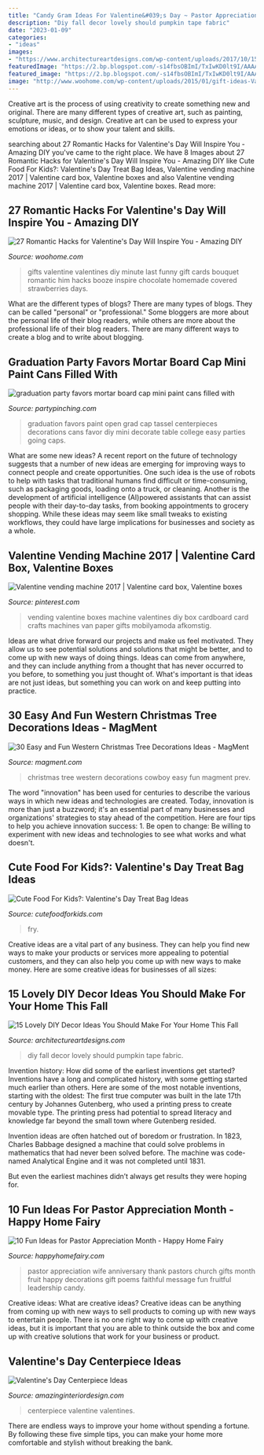 ```yaml
---
title: "Candy Gram Ideas For Valentine&#039;s Day ~ Pastor Appreciation Wife Anniversary Thank Pastors Church Gifts Month Fruit Happy Decorations Gift Poems Faithful Message Fun Fruitful Leadership Candy"
description: "Diy fall decor lovely should pumpkin tape fabric"
date: "2023-01-09"
categories:
- "ideas"
images:
- "https://www.architectureartdesigns.com/wp-content/uploads/2017/10/15-Lovely-DIY-Decor-Ideas-You-Should-Make-For-Your-Home-This-Fall-15.jpg"
featuredImage: "https://2.bp.blogspot.com/-s14fbsOBImI/TxIwKD0lt9I/AAAAAAAADlE/FYI4EMGyuDc/s1600/Valentines_Jillian_3.JPG"
featured_image: "https://2.bp.blogspot.com/-s14fbsOBImI/TxIwKD0lt9I/AAAAAAAADlE/FYI4EMGyuDc/s1600/Valentines_Jillian_3.JPG"
image: "http://www.woohome.com/wp-content/uploads/2015/01/gift-ideas-Valentines-day-15.jpg"
---
```



Creative art is the process of using creativity to create something new and original. There are many different types of creative art, such as painting, sculpture, music, and design. Creative art can be used to express your emotions or ideas, or to show your talent and skills.

	

		
searching about 27 Romantic Hacks for Valentine&#039;s Day Will Inspire You - Amazing DIY you've came to the right place. We have 8 Images about 27 Romantic Hacks for Valentine&#039;s Day Will Inspire You - Amazing DIY like Cute Food For Kids?: Valentine&#039;s Day Treat Bag Ideas, Valentine vending machine 2017 | Valentine card box, Valentine boxes and also Valentine vending machine 2017 | Valentine card box, Valentine boxes. Read more:
		
    
## 27 Romantic Hacks For Valentine&#039;s Day Will Inspire You - Amazing DIY

<img loading=lazy src="http://www.woohome.com/wp-content/uploads/2015/01/gift-ideas-Valentines-day-15.jpg" onerror="this.onerror=null;this.src='https://tse1.mm.bing.net/th?id=OIP.3PPqgEcrJk8gR24u07HGoQHaJ4&amp;pid=15.1';" alt="27 Romantic Hacks for Valentine&#039;s Day Will Inspire You - Amazing DIY">

_Source: woohome.com_

>gifts valentine valentines diy minute last funny gift cards bouquet romantic him hacks booze inspire chocolate homemade covered strawberries days. 

	

What are the different types of blogs?
There are many types of blogs. They can be called "personal" or "professional." Some bloggers are more about the personal life of their blog readers, while others are more about the professional life of their blog readers. There are many different ways to create a blog and to write about blogging.

    
## Graduation Party Favors Mortar Board Cap Mini Paint Cans Filled With

<img loading=lazy src="http://partypinching.com/wp-content/uploads/2016/11/cache_4098887304.png" onerror="this.onerror=null;this.src='https://tse2.mm.bing.net/th?id=OIP.u7jLjQ5tKBmwjR5qidElMQHaJ4&amp;pid=15.1';" alt="graduation party favors mortar board cap mini paint cans filled with">

_Source: partypinching.com_

>graduation favors paint open grad cap tassel centerpieces decorations cans favor diy mini decorate table college easy parties going caps. 

	

What are some new ideas?
A recent report on the future of technology suggests that a number of new ideas are emerging for improving ways to connect people and create opportunities. One such idea is the use of robots to help with tasks that traditional humans find difficult or time-consuming, such as packaging goods, loading onto a truck, or cleaning. Another is the development of artificial intelligence (AI)powered assistants that can assist people with their day-to-day tasks, from booking appointments to grocery shopping. While these ideas may seem like small tweaks to existing workflows, they could have large implications for businesses and society as a whole.

    
## Valentine Vending Machine 2017 | Valentine Card Box, Valentine Boxes

<img loading=lazy src="https://i.pinimg.com/736x/97/83/cf/9783cf59059d13c54937b3ce696bcede--vending-machines.jpg" onerror="this.onerror=null;this.src='https://tse4.mm.bing.net/th?id=OIP.W_eh_-i3gJYAHJt_ie6WnAHaJ3&amp;pid=15.1';" alt="Valentine vending machine 2017 | Valentine card box, Valentine boxes">

_Source: pinterest.com_

>vending valentine boxes machine valentines diy box cardboard card crafts machines van paper gifts mobilyamoda afkomstig. 

	

Ideas are what drive forward our projects and make us feel motivated. They allow us to see potential solutions and solutions that might be better, and to come up with new ways of doing things. Ideas can come from anywhere, and they can include anything from a thought that has never occurred to you before, to something you just thought of. What's important is that ideas are not just ideas, but something you can work on and keep putting into practice.

    
## 30 Easy And Fun Western Christmas Tree Decorations Ideas - MagMent

<img loading=lazy src="http://magment.com/wp-content/uploads/2016/10/Western-Christmas-Tree-Decorations.jpg" onerror="this.onerror=null;this.src='https://tse2.mm.bing.net/th?id=OIP.WhOy1QSXPSP_g27nSmKBtwHaJ4&amp;pid=15.1';" alt="30 Easy and Fun Western Christmas Tree Decorations Ideas - MagMent">

_Source: magment.com_

>christmas tree western decorations cowboy easy fun magment prev. 

	

The word "innovation" has been used for centuries to describe the various ways in which new ideas and technologies are created. Today, innovation is more than just a buzzword; it's an essential part of many businesses and organizations' strategies to stay ahead of the competition. Here are four tips to help you achieve innovation success: 1. Be open to change: Be willing to experiment with new ideas and technologies to see what works and what doesn't.

    
## Cute Food For Kids?: Valentine&#039;s Day Treat Bag Ideas

<img loading=lazy src="https://2.bp.blogspot.com/-s14fbsOBImI/TxIwKD0lt9I/AAAAAAAADlE/FYI4EMGyuDc/s1600/Valentines_Jillian_3.JPG" onerror="this.onerror=null;this.src='https://tse3.mm.bing.net/th?id=OIP.1_LZXytHl781NtK0kMj0RwHaLG&amp;pid=15.1';" alt="Cute Food For Kids?: Valentine&#039;s Day Treat Bag Ideas">

_Source: cutefoodforkids.com_

>fry. 

	

Creative ideas are a vital part of any business. They can help you find new ways to make your products or services more appealing to potential customers, and they can also help you come up with new ways to make money. Here are some creative ideas for businesses of all sizes: 

    
## 15 Lovely DIY Decor Ideas You Should Make For Your Home This Fall

<img loading=lazy src="https://www.architectureartdesigns.com/wp-content/uploads/2017/10/15-Lovely-DIY-Decor-Ideas-You-Should-Make-For-Your-Home-This-Fall-15.jpg" onerror="this.onerror=null;this.src='https://tse4.mm.bing.net/th?id=OIP.oZRaa3-IK8iOd6iA6r4bqQHaTb&amp;pid=15.1';" alt="15 Lovely DIY Decor Ideas You Should Make For Your Home This Fall">

_Source: architectureartdesigns.com_

>diy fall decor lovely should pumpkin tape fabric. 

	

Invention history: How did some of the earliest inventions get started?
Inventions have a long and complicated history, with some getting started much earlier than others. Here are some of the most notable inventions, starting with the oldest:
The first true computer was built in the late 17th century by Johannes Gutenberg, who used a printing press to create movable type. The printing press had potential to spread literacy and knowledge far beyond the small town where Gutenberg resided.

Invention ideas are often hatched out of boredom or frustration. In 1823, Charles Babbage designed a machine that could solve problems in mathematics that had never been solved before. The machine was code-named Analytical Engine and it was not completed until 1831.

But even the earliest machines didn’t always get results they were hoping for.

    
## 10 Fun Ideas For Pastor Appreciation Month - Happy Home Fairy

<img loading=lazy src="https://i2.wp.com/happyhomefairy.com/wp-content/uploads/2017/10/pastor-appreciation-2.jpg?resize=564%2C752&amp;ssl=1" onerror="this.onerror=null;this.src='https://tse3.mm.bing.net/th?id=OIP.4GU5jX5kLH6KmPtHOFbB9AHaJ4&amp;pid=15.1';" alt="10 Fun Ideas for Pastor Appreciation Month - Happy Home Fairy">

_Source: happyhomefairy.com_

>pastor appreciation wife anniversary thank pastors church gifts month fruit happy decorations gift poems faithful message fun fruitful leadership candy. 

	

Creative ideas: What are creative ideas?
Creative ideas can be anything from coming up with new ways to sell products to coming up with new ways to entertain people. There is no one right way to come up with creative ideas, but it is important that you are able to think outside the box and come up with creative solutions that work for your business or product.

    
## Valentine&#039;s Day Centerpiece Ideas

<img loading=lazy src="http://www.amazinginteriordesign.com/wp-content/uploads/2020/02/fi-6.jpg" onerror="this.onerror=null;this.src='https://tse1.mm.bing.net/th?id=OIP.Zaqjm5wdtj37K4QWALnHKgDIEs&amp;pid=15.1';" alt="Valentine&#039;s Day Centerpiece Ideas">

_Source: amazinginteriordesign.com_

>centerpiece valentine valentines. 

	

There are endless ways to improve your home without spending a fortune. By following these five simple tips, you can make your home more comfortable and stylish without breaking the bank.

